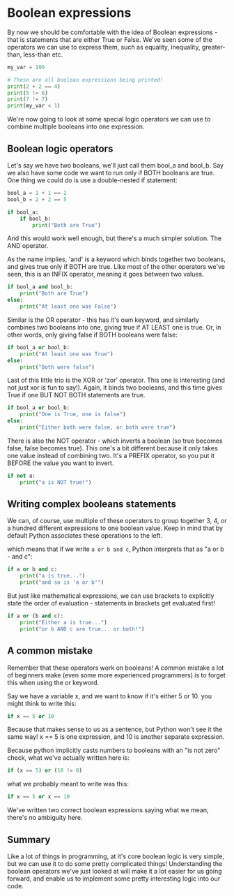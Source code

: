 # Boolean expressions
By now we should be comfortable with the idea of Boolean expressions - that is statements that are either True or False. We've seen some of the operators we can use to express them, such as equality, inequality, greater-than, less-than etc.
``` py
my_var = 100

# These are all boolean expressions being printed!
print(2 + 2 == 4)
print(5 != 6)
print(7 != 7)
print(my_var < 1)
```

We're now going to look at some special logic operators we can use to combine multiple booleans into one expression.

## Boolean logic operators
Let's say we have two booleans, we'll just call them bool_a and bool_b. Say we also have some code we want to run only if BOTH booleans are true. One thing we could do is use a double-nested if statement:
``` py
bool_a = 1 + 1 == 2
bool_b = 2 + 2 == 5

if bool_a:
    if bool_b:
        print("Both are True")
```
And this would work well enough, but there's a much simpler solution. The AND operator.

As the name implies, 'and' is a keyword which binds together two booleans, and gives true only if BOTH are true. Like most of the other operators we've seen, this is an INFIX operator, meaning it goes between two values.
``` py
if bool_a and bool_b:
    print("Both are True")
else:
    print("At least one was False")
```

Similar is the OR operator - this has it's own keyword, and similarly combines two booleans into one, giving true if AT LEAST one is true. Or, in other words, only giving false if BOTH booleans were false:

``` py
if bool_a or bool_b:
    print("At least one was True")
else:
    print("Both were false")
```

Last of this little trio is the XOR or 'zor' operator. This one is interesting (and not just xor is fun to say!). Again, it binds two booleans, and this time gives True if one BUT NOT BOTH statements are true.

``` py
if bool_a or bool_b:
    print("One is True, one is false")
else:
    print("Either both were false, or both were true")
```

There is also the NOT operator - which inverts a boolean (so true becomes false, false becomes true). This one's a bit different because it only takes one value instead of combining two. It's a PREFIX operator, so you put it BEFORE the value you want to invert.

``` py
if not a:
    print("a is NOT true!")
```

## Writing complex booleans statements
We can, of course, use multiple of these operators to group together 3, 4, or a hundred different expressions to one boolean value. Keep in mind that by default Python associates these operations to the left.

which means that if we write `a or b and c`, Python interprets that as "a or b - and c":
``` py
if a or b and c:
    print("a is true...")
    print("and so is 'a or b'")
```

But just like mathematical expressions, we can use brackets to explicitly state the order of evaluation - statements in brackets get evaluated first!

``` py
if a or (b and c):
    print("Either a is true...")
    print("or b AND c are true... or both!")
```
## A common mistake
Remember that these operators work on booleans! A common mistake a lot of beginners make (even some more experienced programmers) is to forget this when using the or keyword.

Say we have a variable x, and we want to know if it's either 5 or 10. you might think to write this:
``` py
if x == 5 or 10
```
Because that makes sense to us as a sentence, but Python won't see it the same way! x == 5 is one expression, and 10 is another separate expression.

Because python implicitly casts numbers to booleans with an "is not zero" check, what we've actually written here is:
``` py
if (x == 5) or (10 != 0)
```

what we probably meant to write was this:
``` py
if x == 5 or x == 10
```
We've written two correct boolean expressions saying what we mean, there's no ambiguity here.

## Summary 
Like a lot of things in programming, at it's core boolean logic is very simple, but we can use it to do some pretty complicated things! Understanding the boolean operators we've just looked at will make it a lot easier for us going forward, and enable us to implement some pretty interesting logic into our code.